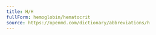 ```yaml
---
title: H/H
fullForm: hemoglobin/hematocrit
source: https://openmd.com/dictionary/abbreviations/h
---
```

